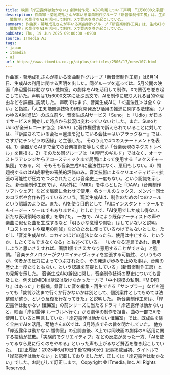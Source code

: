 ```yaml
---
title: 映画「岸辺露伴は動かない」劇伴制作元、AIの利用について声明　“1万6000文字超”で訴えた、AIを使う理由は？
description: 作曲家・菊地成孔さんが率いる楽曲制作グループ「新音楽制作工房」は、生成AIの利用に関する声明を出した。同グループを巡っては、映画「岸辺露伴は動かない
  懺悔室」の劇伴をAIを活用して制作。Xで賛否を巻き起こしていた。
summary: 作曲家・菊地成孔さんが率いる楽曲制作グループ「新音楽制作工房」は、生成AIの利用に関する声明を出した。同グループを巡っては、映画「岸辺露伴は動かない
  懺悔室」の劇伴をAIを活用して制作。Xで賛否を巻き起こしていた。
pubDate: Thu, 19 Jun 2025 09:00:00 +0900
source: ITmedia AI
tags:
- japan
- itmedia
- ai
url: https://www.itmedia.co.jp/aiplus/articles/2506/17/news107.html
---
```


作曲家・菊地成孔さんが率いる楽曲制作グループ「新音楽制作工房」は6月14日、生成AIの利用に関する声明を出した。同グループを巡っては、5月公開の映画「岸辺露伴は動かない 懺悔室」の劇伴をAIを活用して制作。Xで賛否を巻き起こしていた。声明は1万6000文字に及ぶ長文で、AIを制作に取り入れる目的や理由などを詳細に説明した。
声明ではまず、音楽生成AIに「＜違法性＞は全くない」と指摘。「人工知能関連技術の研究開発及び活用の推進に関する法律案」（いわゆるAI推進法）の成立前や、音楽生成AIサービス「Suno」と「Udio」が日本でサービスを開始した時点から状況は変わっていないとした。また、SunoとUdioが全米レコード協会（RIAA）に著作権侵害で訴えられていることに対しては、「『訴訟されている会社＝違法を犯している会社＝はいブラックねー』では、さすがにチンピラの因縁」と主張した。
そのうえで4つのステートメントを表明。1）楽器からAIまで全ての音楽技術を等しく使い「音楽表現のネクストレベル」を目指す。2）そのため同グループは「AI専門のギルド」ではなく、オーケストラアレンジからアコースティックまで局面によって使用する「ミクスチャー集団」である。3）そもそも音楽生成AIに違法性はなく、悪用もしない。4）問題視するのはAI成果物の審美的評価のみ。音楽技術によるクリエイティビティ拡張の可能性が圧力でつぶされたことは音楽史上一度もない。という認識を示した。
新音楽制作工房では、AI以外に「MIDI」を中心とした「DAW」（音楽制作ソフトウェア）などを局面に合わせて使用。各ツールのミックス、メンバー同士のコラボや合作も行っているという。音楽生成AIは、制作のための1つのツールという認識のようだ。また、AIを使う目的として「AIはインスタント・ツールでもイージー・ツールでもありません」とした上で、「AI使用でしか成し得ない、新たな表現領域の追求」を挙げた。
一方で、AIにより既存アーティストの声や楽曲に似せた曲を生成するなど「明らかな怠慢や剽窃」はしていないと説明。「コストカットや雇用の削減」などのために使っているわけでもないとした。ただし「音楽生成AIが、コカインほどの違法になったら、使用は中止する、というか、したくてもできなくなる」とも述べている。
「いかなる道具であれ、悪用しようと思いさえすれば、画鋲1個でさえかなり悪用することができる」と強調。「音楽テクノロジーがクリエイティヴィティを拡張する可能性、というものが、何者かの圧力によってつぶされたり、その発達が歩みを止めた事は、音楽の歴史上一度たりともない、という認識を前提としている」（新音楽制作工房）との見解を示した。
音楽生成AIの訴訟に関し、音楽制作技術の歴史についても言及した。例えばMIDIは訴訟は受けなかった一方で「中小規模の私刑、『MIDI狩り』はあった」と指摘。録音した音を編集・再生できる「サンプラー」などを巡っても「裁判沙汰まで行くか行かないかは別として、個別案件としてもめては法整備が整う、という反復を行なってきた」と説明した。
新音楽制作工房は、「岸辺露伴は動かない 懺悔室」の前シリーズに当たるドラマ「岸辺露伴は動かない」と、映画「岸辺露伴 ルーヴルへ行く」から劇伴の制作を担当。曲の一部でAIを使用していると明言していた。「岸辺露伴は動かない 懺悔室」では、既成曲を除く全曲でAIを活用。菊地さんのXでは、3月時点でその旨を明かしていた。
他方「岸辺露伴は動かない 懺悔室」の公開直後、X上では同映画の劇伴のAI活用に関する投稿が拡散。「実験的でクリエイティブ」などの反応があった一方、「AIを使ってるなら見に行くのをやめる」といった声も上がるなど賛否を巻き起こしていた。
【訂正履歴：2025年6月19日午後12時50分】記事掲載当初、タイトルで「岸部露伴は動かない」と記載しておりましたが、正しくは「岸辺露伴は動かない」でした。お詫びして訂正します。
Copyright © ITmedia, Inc. All Rights Reserved.